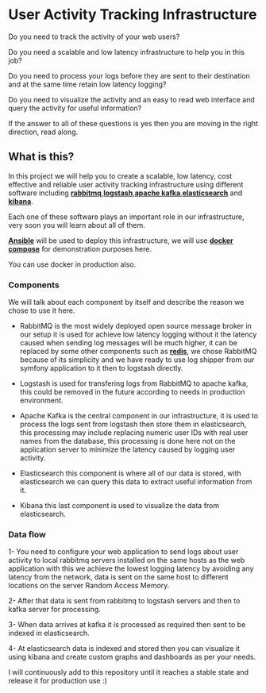 User Activity Tracking Infrastructure
==================================

Do you need to track the activity of your web users?

Do you need a scalable and low latency infrastructure to help you in this job?

Do you need to process your logs before they are sent to their destination and
at the same time retain low latency logging?

Do you need to visualize the activity and an easy to read web interface and
query the activity for useful information?

If the answer to all of these questions is yes then you are moving in the right
direction, read along.

## What is this?
In this project we will help you to create a scalable, low latency, cost effective
and reliable user activity tracking infrastructure using different software including
**[rabbitmq](https://rabbitmq.com/)**,**[logstash](https://www.elastic.co/products/logstash)**,**[apache kafka](https://kafka.apache.org/)**,**[elasticsearch](https://www.elastic.co/products/elasticsearch)** and **[kibana](https://www.elastic.co/products/kibana)**.

Each one of these software plays an important role in our infrastructure, very soon
you will learn about all of them.

**[Ansible](https://ansible.com)** will be used to deploy this infrastructure, we will use **[docker compose](https://docs.docker.com/compose/)** for demonstration purposes here.

You can use docker in production also.

### Components
We will talk about each component by itself and describe the reason we chose to
use it here.
* RabbitMQ is the most widely deployed open source message broker in our setup it is used for achieve low latency logging without it the latency caused when sending log messages will be much higher, it can be replaced by some other components such as **[redis](https://redis.io)**, we chose RabbitMQ because of its simplicity and we have ready to use log shipper from our symfony application to it then to logstash directly.

* Logstash is used for transfering logs from RabbitMQ to apache kafka, this could be removed in the future according to needs in production environment.

* Apache Kafka is the central component in our infrastructure, it is used to process the logs sent from logstash then store them in elasticsearch, this processing may include replacing numeric user IDs with real user names from the database, this processing is done here not on the application server to minimize the latency caused by logging user activity.

* Elasticsearch this component is where all of our data is stored, with elasticsearch we can query this data to extract useful information from it.

* Kibana this last component is used to visualize the data from elasticsearch.

### Data flow

1- You need to configure your web application to send logs about user activity to local rabbitmq servers installed on the same hosts as the web application with this we achieve the lowest logging latency by avoiding any latency from the network, data is sent on the same host to different locations on the server Random Access Memory.

2- After that data is sent from rabbitmq to logstash servers and then to kafka server for processing.

3- When data arrives at kafka it is processed as required then sent to be indexed in elasticsearch.

4- At elasticsearch data is indexed and stored then you can visualize it using kibana and create custom graphs and dashboards as per your needs.

I will continuously add to this repository until it reaches a stable state and release it for production use :) 

